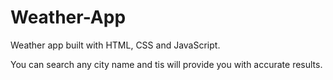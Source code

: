# Weather-App
Weather app built with HTML, CSS and JavaScript.


You can search any city name and tis will provide you with accurate results.
